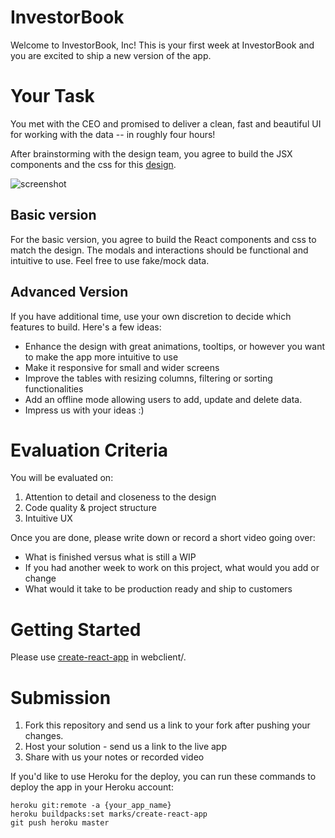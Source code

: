 # InvestorBook

Welcome to InvestorBook, Inc! This is your first week at InvestorBook and you
are excited to ship a new version of the app.

# Your Task

You met with the CEO and promised to deliver a clean, fast and beautiful UI for working with
the data -- in roughly four hours! 

After brainstorming with the design team, you agree to build the JSX components and the css for this [design](https://www.figma.com/file/JJt9uopcl9K3WxPjCxT8V0/Investorbook?node-id=0%3A1).

![screenshot](investorbook.png)

## Basic version

For the basic version, you agree to build the React components and css to match the design. The modals and interactions should be functional and intuitive to use. Feel free to use fake/mock data. 

## Advanced Version

If you have additional time, use your own discretion to decide which features to build. Here's a few ideas:

 - Enhance the design with great animations, tooltips, or however you want to make the app more intuitive to use
 - Make it responsive for small and wider screens
 - Improve the tables with resizing columns, filtering or sorting functionalities
 - Add an offline mode allowing users to add, update and delete data.
 - Impress us with your ideas :) 

# Evaluation Criteria

You will be evaluated on:

1. Attention to detail and closeness to the design
2. Code quality & project structure
2. Intuitive UX

Once you are done, please write down or record a short video going over:
 - What is finished versus what is still a WIP
 - If you had another week to work on this project, what would you add or change
 - What would it take to be production ready and ship to customers

# Getting Started

Please use [create-react-app](https://reactjs.org/docs/create-a-new-react-app.html) in webclient/.

# Submission

1. Fork this repository and send us a link to your fork after pushing your changes. 
2. Host your solution - send us a link to the live app
3. Share with us your notes or recorded video

If you'd like to use Heroku for the deploy, you can run these commands to deploy
the app in your Heroku account:

```
heroku git:remote -a {your_app_name}
heroku buildpacks:set marks/create-react-app
git push heroku master
```

